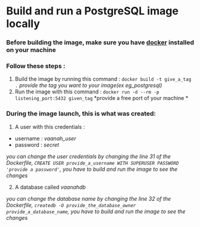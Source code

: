 # Build and run a PostgreSQL image locally

### Before building the image, make sure you have [docker](https://docs.docker.com/engine/install/) installed on your machine

### Follow these steps :

1. Build the image by running this command : ```docker build -t give_a_tag .``` *provide the tag you want to your image(ex eg_postgresql)*
2. Run the image with this command : ```docker run -d --rm -p listening_port:5432 given_tag``` *provide a free port of your machine *


### During the image launch, this is what was created:

1. A user with this credentials :
 - username : *vaanah_user*
 - password : *secret*

*you can change the user credentials by changing the line 31 of the Dockerfile, ```CREATE USER provide_a_username WITH SUPERUSER PASSWORD 'provide a password'```, you have to build and run the image to see the changes*

2. A database called *vaanahdb*

*you can change the database name by changing the line 32 of the Dockerfile, ```createdb -O provide_the_database_owner provide_a_database_name```, you have to build and run the image to see the changes*